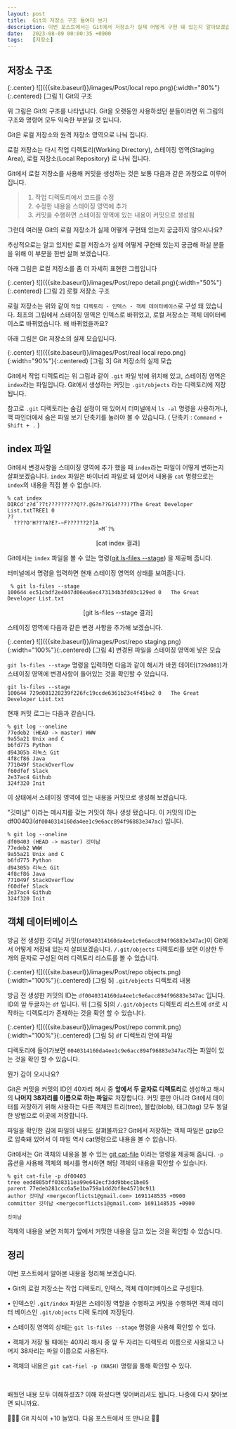 ```yaml
---
layout: post
title:  Git의 저장소 구조 들여다 보기
description: 이번 포스트에서는 Git에서 저장소가 실제 어떻게 구현 돼 있는지 알아보겠습니다.
date:   2023-08-09 00:00:35 +0900
tags:   [저장소]
---
```


## 저장소 구조

{:.center}
![]({{site.baseurl}}/images/Post/local repo.png){:width="80%"}{:.centered}
[그림 1] Git의 구조

위 그림은 Git의 구조를 나타냅니다. Git을 오랫동안 사용하셨던 분들이라면 위 그림의 구조와 명령어 모두 익숙한 부분일 것 입니다.

Git은 로컬 저장소와 원격 저장소 영역으로 나눠 집니다.

로컬 저장소는 다시 작업 디렉토리(Working Directory), 스테이징 영역(Staging Area), 로컬 저장소(Local Repository) 로 나눠 집니다.

Git에서 로컬 저장소를 사용해 커밋을 생성하는 것은 보통 다음과 같은 과정으로 이루어 집니다.
> 1. 작업 디렉토리에서 코드를 수정
> 2. 수정한 내용을 스테이징 영역에 추가
> 3. 커밋을 수행하면 스테이징 영역에 있는 내용이 커밋으로 생성됨




그런데 여러분 Git의 로컬 저장소가 실제 어떻게 구현돼 있는지 궁금하지 않으시나요?

추상적으로는 알고 있지만 로컬 저장소가 실제 어떻게 구현돼 있는지 궁금해 하실 분들을 위해 이 부분을 한번 살펴 보겠습니다.

아래 그림은 로컬 저장소를 좀 더 자세히 표현한 그립입니다



{:.center}
![]({{site.baseurl}}/images/Post/repo detail.png){:width="50%"}{:.centered}
[그림 2] 로컬 저장소 구조



로컬 저장소는 위와 같이 `작업 디렉토리 - 인덱스 - 객체 데이터베이스`로 구성 돼 있습니다. 최초의 그림에서 스테이징 영역은 인덱스로 바뀌었고, 로컬 저장소는 객체 데이터베이스로 바뀌었습니다. 왜 바뀌었을까요?



아래 그림은 Git 저장소의 실제 모습입니다.



{:.center}
![]({{site.baseurl}}/images/Post/real local repo.png){:width="90%"}{:.centered}
[그림 3] Git 저장소의 실제 모습



Git에서 작업 디렉토리는 위 그림과 같이 `.git` 파일 밖에 위치해 있고, 스테이징 영역은 `index`라는 파일입니다. Git에서 생성하는 커밋는 `.git/objects` 라는 디렉토리에 저장됩니다.



참고로 `.git` 디렉토리는 숨김 설정이 돼 있어서 터미널에서 `ls -al` 명령을 사용하거나, 맥 파인더에서 숨은 파일 보기 단축키를 눌러야 볼 수 있습니다. ( 단축키 : `Command + Shift + .` )





## index 파일

Git에서 변경사항을 스테이징 영역에 추가 했을 때 `index`라는 파일이 어떻게 변하는지 살펴보겠습니다. `index` 파일은 바이너리 파일로 돼 있어서 내용을 `cat` 명령으로는 `index`의 내용을 직접 볼 수 없습니다.

```terminal
% cat index
DIRCdˈz?dˇ?7t?????????Q??.@G?n??G14???)?The Great Developer List.txtTREE1 0
??
  ????O'H???A?E?-~F??????2?]A
                             >M`?%
```
<p align="center">[cat index 결과]</p>



Git에서는 `index` 파일을 볼 수 있는 명령([git ls-files --stage](https://git-scm.com/docs/git-ls-files)) 을 제공해 줍니다.



터미널에서 명령을 입력하면 현재 스테이징 영역의 상태를 보여줍니다.

```terminal
 % git ls-files --stage
100644 ec51cbdf2e4047d06ea6ec473134b3fd03c129ed 0	The Great Developer List.txt
```

<p align="center">[git ls-files --stage 결과]</p>



스테이징 영역에 다음과 같은 변경 사항을 추가해 보겠습니다.

{:.center}
![]({{site.baseurl}}/images/Post/repo staging.png){:width="100%"}{:.centered}
[그림 4] 변경된 파일을 스테이징 영역에 넣은 모습



`git ls-files --stage` 명령을 입력하면 다음과 같이 해시가 바뀐 데이터(`729d081`)가 스테이징 영역에 변경사항이 들어있는 것을 확인할 수 있습니다.

```terminal
git ls-files --stage
100644 729d081228239f226fc19ccde6361b23c4f45be2 0	The Great Developer List.txt
```

현재 커밋 로그는 다음과 같습니다.

```terminal
% git log --oneline
77edeb2 (HEAD -> master) WWW
9a55a21 Unix and C
b6fd775 Python
d94305b 리눅스 Git
4f8cf86 Java
771049f StackOverflow
f60dfef Slack
2e37ac4 Github
324f320 Init
```

이 상태에서 스테이징 영역에 있는 내용을 커밋으로 생성해 보겠습니다.

"깃미남" 이라는 메시지를 갖는 커밋이 하나 생성 됐습니다. 이 커밋의 ID는 df00403(`df0040314160da4ee1c9e6acc894f96883e347ac`) 입니다.

```terminal
% git log --oneline
df00403 (HEAD -> master) 깃미남
77edeb2 WWW
9a55a21 Unix and C
b6fd775 Python
d94305b 리눅스 Git
4f8cf86 Java
771049f StackOverflow
f60dfef Slack
2e37ac4 Github
324f320 Init
```



## 객체 데이터베이스

방금 전 생성한 깃미남 커밋(`df0040314160da4ee1c9e6acc894f96883e347ac`)이 Git에서 어떻게 저장돼 있는지 살펴보겠습니다. `/.git/objects` 디렉토리를 보면 이상한 두 개의 문자로 구성된 여러 디렉토리 리스트를 볼 수 있습니다.



{:.center}
![]({{site.baseurl}}/images/Post/repo objects.png){:width="100%"}{:.centered}
[그림 5] `.git/objects` 디렉토리 내용



방금 전 생성한 커밋의 ID는 `df0040314160da4ee1c9e6acc894f96883e347ac` 입니다. ID의 앞 두글자는 `df` 입니다. 위 [그림 5]의 `/.git/objects` 디렉토리 리스트에 `df`로 시작하는 디렉토리가 존재하는 것을 확인 할 수 있습니다.



{:.center}
![]({{site.baseurl}}/images/Post/repo commit.png){:width="100%"}{:.centered}
[그림 5] `df` 디렉토리 안에 파일



디렉토리에 들어가보면 `0040314160da4ee1c9e6acc894f96883e347ac`라는 파일이 있는 것을 확인 할 수 있습니다.

뭔가 감이 오시나요?

Git은 커밋을 커밋의 ID인 40자리 해시 중 **앞에서 두 글자로 디렉토리**로 생성하고 해시의 **나머지 38자리를 이름으로 하는 파일**로 저장합니다. 커밋 뿐만 아니라 Git에서 데이터를 저장하기 위해 사용하는 다른 객체인 트리(tree), 블랍(blob), 태그(tag) 모두 동일한 방법으로 이곳에 저장합니다.



파일을 확인한 김에 파일의 내용도 살펴볼까요? Git에서 저장하는 객체 파일은 gzip으로 압축돼 있어서 이 파일 역시 cat명령으로 내용을 볼 수 없습니다.



Git에서는 Git 객체의 내용을 볼 수 있는 [git cat-file](https://git-scm.com/docs/git-cat-file) 이라는 명령을 제공해 줍니다. `-p` 옵션을 사용해 객체의 해시를 명시하면 해당 객체의 내용을 확인할 수 있습니다.

```terminal
% git cat-file -p df00403
tree eedd805bff038311ea99e642ecf3dd9bbec1be05
parent 77edeb281ccc6a5e1ba759a1dd2bf8e45710c911
author 깃미남 <mergeconflicts1@gmail.com> 1691148535 +0900
committer 깃미남 <mergeconflicts1@gmail.com> 1691148535 +0900

깃미남
```

객채의 내용을  보면 저희가 앞에서 커밋한 내용을 담고 있는 것을 확인할 수 있습니다.



## 정리

이번 포스트에서 알아본 내용을 정리해 보겠습니다.



• Git의 로컬 저장소는 작업 디렉토리, 인덱스, 객체 데이터베이스로 구성된다.

• 인덱스인 `.git/index` 파일은 스테이징 역할을 수행하고 커밋을 수행하면 객체 데이터 베이스인 `.git/objects` 디렉 토리에 저장된다.

• 스테이징 영역의 상태는 `git ls-files --stage` 명령을 사용해 확인할 수 있다.

• 객체가 저장 될 때에는 40자리 해시 중 앞 두 자리는 디렉토리 이름으로 사용되고 나머지 38자리는 파일 이름으로 사용된다.

• 객체의 내용은 `git cat-fiel -p (HASH)` 명령을 통해 확인할 수 있다.



<br/>

배웠던 내용 모두 이해하셨죠? 이해 하셨다면 잊어버리셔도 됩니다. 나중에 다시 찾아보면 되니까요.



👨🏻‍💻 Git 지식이 +10 늘었다. 다음 포스트에서 또 만나요 🚀😄
